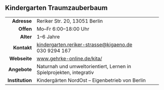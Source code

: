 ## Kindergarten Traumzauberbaum

|||
-:|-
**Adresse** | 		Reriker Str. 20, 13051 Berlin
**Offen** | 		  Mo–Fr 6:00–18:00 Uhr
**Alter** | 		  1–6 Jahre
**Kontakt** | 		[kindergarten.reriker-strasse@kigaeno.de](mailto:kindergarten.reriker-strasse@kigaeno.de)<br>030 9294 167
**Webseite** | 		<a target="_blank" href="http://www.gehrke-online.de/kita/">www.gehrke-online.de/kita/</a>
**Angebote** | 		Naturnah und umweltorientiert, Lernen in Spielprojekten, integrativ
**Institution** | Kindergärten NordOst – Eigenbetrieb von Berlin

<div id="gmap"></div>
<script>window.onload = showMap()</script>
